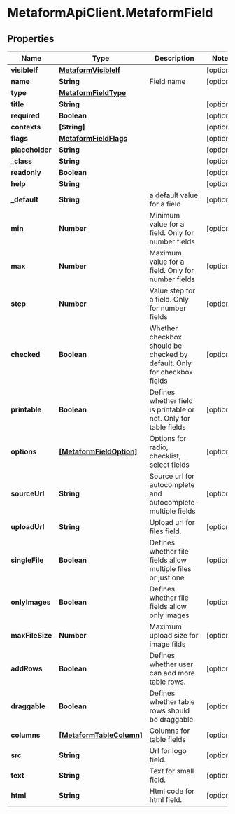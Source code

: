 # MetaformApiClient.MetaformField

## Properties
Name | Type | Description | Notes
------------ | ------------- | ------------- | -------------
**visibleIf** | [**MetaformVisibleIf**](MetaformVisibleIf.md) |  | [optional] 
**name** | **String** | Field name | [optional] 
**type** | [**MetaformFieldType**](MetaformFieldType.md) |  | 
**title** | **String** |  | [optional] 
**required** | **Boolean** |  | [optional] 
**contexts** | **[String]** |  | [optional] 
**flags** | [**MetaformFieldFlags**](MetaformFieldFlags.md) |  | [optional] 
**placeholder** | **String** |  | [optional] 
**_class** | **String** |  | [optional] 
**readonly** | **Boolean** |  | [optional] 
**help** | **String** |  | [optional] 
**_default** | **String** | a default value for a field | [optional] 
**min** | **Number** | Minimum value for a field. Only for number fields | [optional] 
**max** | **Number** | Maximum value for a field. Only for number fields | [optional] 
**step** | **Number** | Value step for a field. Only for number fields | [optional] 
**checked** | **Boolean** | Whether checkbox should be checked by default. Only for checkbox fields | [optional] 
**printable** | **Boolean** | Defines whether field is printable or not. Only for table fields | [optional] 
**options** | [**[MetaformFieldOption]**](MetaformFieldOption.md) | Options for radio, checklist, select fields | [optional] 
**sourceUrl** | **String** | Source url for autocomplete and autocomplete-multiple fields | [optional] 
**uploadUrl** | **String** | Upload url for files field. | [optional] 
**singleFile** | **Boolean** | Defines whether file fields allow multiple files or just one | [optional] 
**onlyImages** | **Boolean** | Defines whether file fields allow only images | [optional] 
**maxFileSize** | **Number** | Maximum upload size for image filds | [optional] 
**addRows** | **Boolean** | Defines whether user can add more table rows. | [optional] 
**draggable** | **Boolean** | Defines whether table rows should be draggable. | [optional] 
**columns** | [**[MetaformTableColumn]**](MetaformTableColumn.md) | Columns for table fields | [optional] 
**src** | **String** | Url for logo field. | [optional] 
**text** | **String** | Text for small field. | [optional] 
**html** | **String** | Html code for html field. | [optional] 


